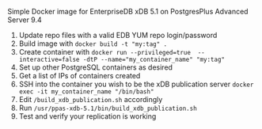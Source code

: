 Simple Docker image for EnterpriseDB xDB 5.1 on PostgresPlus Advanced Server 9.4

1. Update repo files with a valid EDB YUM repo login/password
1. Build image with `docker build -t "my:tag" .`
1. Create container with `docker run --privileged=true  --interactive=false -dtP --name="my_container_name" "my:tag"`
1. Set up other PostgreSQL containers as desired
1. Get a list of IPs of containers created
1. SSH into the container you wish to be the xDB publication server `docker exec -it my_container_name "/bin/bash"`
1. Edit `/build_xdb_publication.sh` accordingly
1. Run `/usr/ppas-xdb-5.1/bin/build_xdb_publication.sh`
1. Test and verify your replication is working
